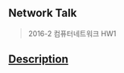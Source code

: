 Network Talk
---

> 2016-2 컴퓨터네트워크 HW1

## [Description](http://incpaper.snu.ac.kr/images/6/68/CN2016_HW1.pdf)
